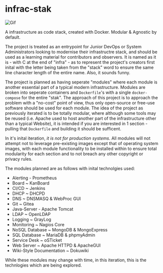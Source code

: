 # infrac-stak

![Gif](infrac-stak.gif)

A infrastructure as code stack, created with Docker.  Modular &amp; Agnostic by default.

The project is treated as an entrypoint for Junior DevOps or System Administrators looking to modernise their infrastructre stack, and should be used as a learning material for contributors and observers. It is named as it is - with C at the end of "infra" - as to represent the project's creators first inital with the letter being taken from the "stack" word to ensure the same line character length of the entire name. Also, it sounds funny.

The project is planned as having seperate "modules" where each module is another essential part of a typical modern infrastructure.  Modules are broken into seperate containers and `Dockerfile`'s with a single `docker-compose` for the entire "stak". The approach of this project is to approach the problem with a "no-cost" point of view, thus only open-source or free-use software should be used for each module. The idea of the project as previously iterated is to be totally modular, where although some tools may be reused (i.e. Apache used to host another part of the infrastructure other than a typical Website), it is intended if you are interested in 1 section - pulling that `Dockerfile` and building it should be sufficent. 

In it's inital iteration, *it is not for production systems*.  All modules will not attempt not to leverage pre-existing images except that of operating system images, with each module functionality to be installed within to ensure total modularity for each section and to not breach any other copyright or privacy rules.

The modules planned are as follows with inital technolgies used:

- Alerting - Prometheus
- Board ~ KanBoard
- CI/CD ~ Jenkins
- DHCP ~ DHCPD
- DNS  ~ DNSMASQ & WebProc GUI 
- Git ~ Gitea
- Java-Server - Apache Tomcat
- LDAP ~ OpenLDAP
- Logging ~ GrayLog
- Monitoring ~ Nagios Core
- NoSQL Database ~ MongoDB & MongoExpress
- SQL Database ~ MariaDB & phpmyAdmin
- Service Desk ~ oSTicket
- Web Server ~ Apache HTTPD & ApacheGUI
- Wiki-Style Documentation ~ Dokuwiki

While these modules may change with time, in this iteration, this is the technlogies which are being explored.
